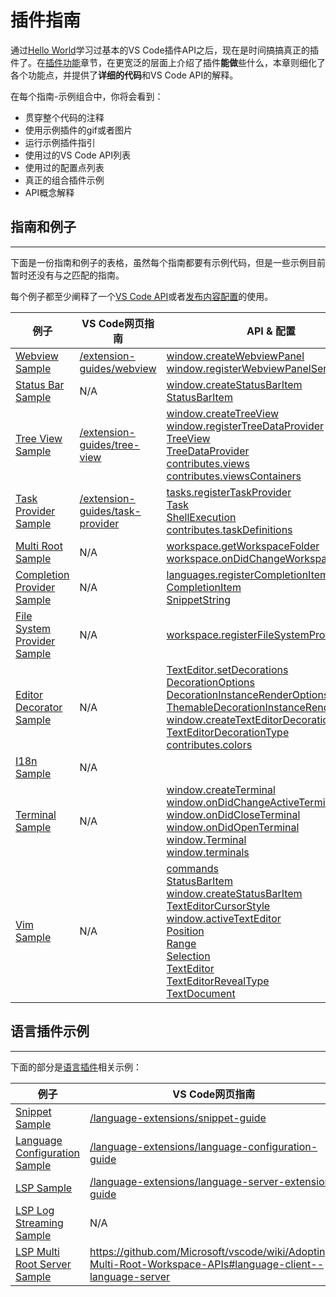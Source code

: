 # 插件指南

通过[Hello World](/get-started/your-first-extension)学习过基本的VS Code插件API之后，现在是时间搞搞真正的插件了。在[插件功能](/extension-capabilities/README)章节，在更宽泛的层面上介绍了插件**能做**些什么，本章则细化了各个功能点，并提供了**详细的代码**和VS Code API的解释。

在每个指南-示例组合中，你将会看到：
- 贯穿整个代码的注释
- 使用示例插件的gif或者图片
- 运行示例插件指引
- 使用过的VS Code API列表
- 使用过的配置点列表
- 真正的组合插件示例
- API概念解释

## 指南和例子
---

下面是一份指南和例子的表格，虽然每个指南都要有示例代码，但是一些示例目前暂时还没有与之匹配的指南。

每个例子都至少阐释了一个[VS Code API](/references/vscode-api)或者[发布内容配置](/references/contribution-points)的使用。

| 例子                                                                                                               | VS Code网页指南                                                    | API & 配置                                                                                                                                                                                                                                                                                                                                                                                                                                                                                                                                                                                                                                                                                                                                                                                                                                                                                                                                                                                                                                         |
| ------------------------------------------------------------------------------------------------------------------ | ------------------------------------------------------------------ | -------------------------------------------------------------------------------------------------------------------------------------------------------------------------------------------------------------------------------------------------------------------------------------------------------------------------------------------------------------------------------------------------------------------------------------------------------------------------------------------------------------------------------------------------------------------------------------------------------------------------------------------------------------------------------------------------------------------------------------------------------------------------------------------------------------------------------------------------------------------------------------------------------------------------------------------------------------------------------------------------------------------------------------------------- |
| [Webview Sample](https://github.com/Microsoft/vscode-extension-samples/tree/master/webview-sample)                 | [/extension-guides/webview](/extension-guides/webview)             | [window.createWebviewPanel](https://code.visualstudio.com/api/references/vscode-api#window.createWebviewPanel)<br>[window.registerWebviewPanelSerializer](https://code.visualstudio.com/api/references/vscode-api#window.registerWebviewPanelSerializer)                                                                                                                                                                                                                                                                                                                                                                                                                                                                                                                                                                                                                                                                                                                                                                                           |
| [Status Bar Sample](https://github.com/Microsoft/vscode-extension-samples/tree/master/statusbar-sample)            | N/A                                                                | [window.createStatusBarItem](https://code.visualstudio.com/api/references/vscode-api#window.createStatusBarItem)<br>[StatusBarItem](https://code.visualstudio.com/api/references/vscode-api#StatusBarItem)                                                                                                                                                                                                                                                                                                                                                                                                                                                                                                                                                                                                                                                                                                                                                                                                                                         |
| [Tree View Sample](https://github.com/Microsoft/vscode-extension-samples/tree/master/tree-view-sample)             | [/extension-guides/tree-view](/extension-guides/tree-view)         | [window.createTreeView](https://code.visualstudio.com/api/references/vscode-api#window.createTreeView)<br>[window.registerTreeDataProvider](https://code.visualstudio.com/api/references/vscode-api#window.registerTreeDataProvider)<br>[TreeView](https://code.visualstudio.com/api/references/vscode-api#TreeView)<br>[TreeDataProvider](https://code.visualstudio.com/api/references/vscode-api#TreeDataProvider)<br>[contributes.views](/references/contribution-points?#contributesviews)<br>[contributes.viewsContainers](/references/contribution-points#contributesviewscontainers)                                                                                                                                                                                                                                                                                                                                                                                                                                                        |
| [Task Provider Sample](https://github.com/Microsoft/vscode-extension-samples/tree/master/task-provider-sample)     | [/extension-guides/task-provider](/extension-guides/task-provider) | [tasks.registerTaskProvider](https://code.visualstudio.com/api/references/vscode-api#tasks.registerTaskProvider)<br>[Task](https://code.visualstudio.com/api/references/vscode-api#Task)<br>[ShellExecution](https://code.visualstudio.com/api/references/vscode-api#ShellExecution)<br>[contributes.taskDefinitions](/references/contribution-points?id=contributestaskdefinitions)                                                                                                                                                                                                                                                                                                                                                                                                                                                                                                                                                                                                                                                               |
| [Multi Root Sample](https://github.com/Microsoft/vscode-extension-samples/tree/master/basic-multi-root-sample)     | N/A                                                                | [workspace.getWorkspaceFolder](https://code.visualstudio.com/api/references/vscode-api#workspace.getWorkspaceFolder)<br>[workspace.onDidChangeWorkspaceFolders](https://code.visualstudio.com/api/references/vscode-api#workspace.onDidChangeWorkspaceFolders)                                                                                                                                                                                                                                                                                                                                                                                                                                                                                                                                                                                                                                                                                                                                                                                     |
| [Completion Provider Sample](https://github.com/Microsoft/vscode-extension-samples/tree/master/completions-sample) | N/A                                                                | [languages.registerCompletionItemProvider](https://code.visualstudio.com/api/references/vscode-api#languages.registerCompletionItemProvider)<br>[CompletionItem](https://code.visualstudio.com/api/references/vscode-api#CompletionItem)<br>[SnippetString](https://code.visualstudio.com/api/references/vscode-api#SnippetString)                                                                                                                                                                                                                                                                                                                                                                                                                                                                                                                                                                                                                                                                                                                 |
| [File System Provider Sample](https://github.com/Microsoft/vscode-extension-samples/tree/master/fsprovider-sample) | N/A                                                                | [workspace.registerFileSystemProvider](https://code.visualstudio.com/api/references/vscode-api#workspace.registerFileSystemProvider)                                                                                                                                                                                                                                                                                                                                                                                                                                                                                                                                                                                                                                                                                                                                                                                                                                                                                                               |
| [Editor Decorator Sample](https://github.com/Microsoft/vscode-extension-samples/tree/master/decorator-sample)      | N/A                                                                | [TextEditor.setDecorations](https://code.visualstudio.com/api/references/vscode-api#TextEditor.setDecorations)<br>[DecorationOptions](https://code.visualstudio.com/api/references/vscode-api#DecorationOptions)<br>[DecorationInstanceRenderOptions](https://code.visualstudio.com/api/references/vscode-api#DecorationInstanceRenderOptions)<br>[ThemableDecorationInstanceRenderOptions](https://code.visualstudio.com/api/references/vscode-api#ThemableDecorationInstanceRenderOptions)<br>[window.createTextEditorDecorationType](https://code.visualstudio.com/api/references/vscode-api#window.createTextEditorDecorationType)<br>[TextEditorDecorationType](https://code.visualstudio.com/api/references/vscode-api#TextEditorDecorationType)<br>[contributes.colors](/references/contribution-points#contributescolors)                                                                                                                                                                                                                  |
| [I18n Sample](https://github.com/Microsoft/vscode-extension-samples/tree/master/i18n-sample)                       | N/A                                                                |                                                                                                                                                                                                                                                                                                                                                                                                                                                                                                                                                                                                                                                                                                                                                                                                                                                                                                                                                                                                                                                    |
| [Terminal Sample](https://github.com/Microsoft/vscode-extension-samples/tree/master/terminal-sample)               | N/A                                                                | [window.createTerminal](https://code.visualstudio.com/api/references/vscode-api#window.createTerminal)<br>[window.onDidChangeActiveTerminal](https://code.visualstudio.com/api/references/vscode-api#window.onDidChangeActiveTerminal)<br>[window.onDidCloseTerminal](https://code.visualstudio.com/api/references/vscode-api#window.onDidCloseTerminal)<br>[window.onDidOpenTerminal](https://code.visualstudio.com/api/references/vscode-api#window.onDidOpenTerminal)<br>[window.Terminal](https://code.visualstudio.com/api/references/vscode-api#window.Terminal)<br>[window.terminals](https://code.visualstudio.com/api/references/vscode-api#window.terminals)                                                                                                                                                                                                                                                                                                                                                                             |
| [Vim Sample](https://github.com/Microsoft/vscode-extension-samples/tree/master/vim-sample)                         | N/A                                                                | [commands](https://code.visualstudio.com/api/references/vscode-api#commands)<br>[StatusBarItem](https://code.visualstudio.com/api/references/vscode-api#StatusBarItem)<br>[window.createStatusBarItem](https://code.visualstudio.com/api/references/vscode-api#window.createStatusBarItem)<br>[TextEditorCursorStyle](https://code.visualstudio.com/api/references/vscode-api#TextEditorCursorStyle)<br>[window.activeTextEditor](https://code.visualstudio.com/api/references/vscode-api#window.activeTextEditor)<br>[Position](https://code.visualstudio.com/api/references/vscode-api#Position)<br>[Range](https://code.visualstudio.com/api/references/vscode-api#Range)<br>[Selection](https://code.visualstudio.com/api/references/vscode-api#Selection)<br>[TextEditor](https://code.visualstudio.com/api/references/vscode-api#TextEditor)<br>[TextEditorRevealType](https://code.visualstudio.com/api/references/vscode-api#TextEditorRevealType)<br>[TextDocument](https://code.visualstudio.com/api/references/vscode-api#TextDocument) |

## 语言插件示例
---

下面的部分是[语言插件](/language-extensions/README)相关示例：

| 例子                                                                                                                             | VS Code网页指南                                                                                                                                   |
| -------------------------------------------------------------------------------------------------------------------------------- | ------------------------------------------------------------------------------------------------------------------------------------------------- |
| [Snippet Sample](https://github.com/Microsoft/vscode-extension-samples/tree/master/snippet-sample)                               | [/language-extensions/snippet-guide](/language-extensions/snippet-guide)                                                                          | [contributes.snippets](https://code.visualstudio.com/api/references/contribution-points#contributes.snippets)   |
| [Language Configuration Sample](https://github.com/Microsoft/vscode-extension-samples/tree/master/language-configuration-sample) | [/language-extensions/language-configuration-guide](/language-extensions/language-configuration-guide)                                            | [contributes.languages](https://code.visualstudio.com/api/references/contribution-points#contributes.languages) |
| [LSP Sample](https://github.com/Microsoft/vscode-extension-samples/tree/master/lsp-sample)                                       | [/language-extensions/language-server-extension-guide](/language-extensions/language-server-extension-guide) |                                                                                                                 |
| [LSP Log Streaming Sample](https://github.com/Microsoft/vscode-extension-samples/tree/master/lsp-log-streaming-sample)           | N/A                                                                                                                                               |                                                                                                                 |
| [LSP Multi Root Server Sample](https://github.com/Microsoft/vscode-extension-samples/tree/master/lsp-multi-server-sample)        | https://github.com/Microsoft/vscode/wiki/Adopting-Multi-Root-Workspace-APIs#language-client--language-server                                      |                                                                                                                 |